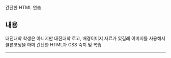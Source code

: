 간단한 HTML 연습

## 내용
대진대학 학생은 아니지만 대진대학 로고, 배경이미지 자료가 있길래 이미지를 사용해서 클론코딩을 하며 간단한 HTML과 CSS 숙지 및 복습
<hr />
